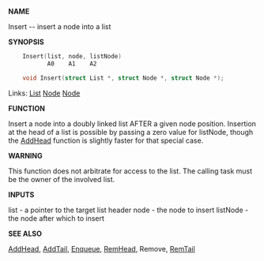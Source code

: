 
**NAME**

Insert -- insert a node into a list

**SYNOPSIS**

```c
    Insert(list, node, listNode)
           A0    A1    A2

    void Insert(struct List *, struct Node *, struct Node *);

```
Links: [List](_007D.md) [Node](_0091.md) [Node](_0091.md) 

**FUNCTION**

Insert a node into a doubly linked list AFTER a given node
position.  Insertion at the head of a list is possible by passing a
zero value for listNode, though the [AddHead](AddHead.md) function is slightly
faster for that special case.

**WARNING**

This function does not arbitrate for access to the list.  The
calling task must be the owner of the involved list.

**INPUTS**

list - a pointer to the target list header
node - the node to insert
listNode - the node after which to insert

**SEE ALSO**

[AddHead](AddHead.md), [AddTail](AddTail.md), [Enqueue](Enqueue.md), [RemHead](RemHead.md), Remove, [RemTail](RemTail.md)
